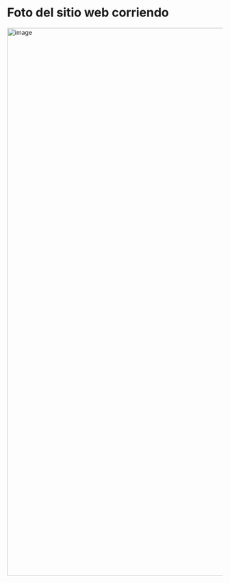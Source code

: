 # Foto del sitio web corriendo

<img width="1280" alt="image" src="https://github.com/Natanihel14/ReactJSanalisis/assets/93891295/323c327c-7faf-4f6f-a93e-e2b547b1028e">
